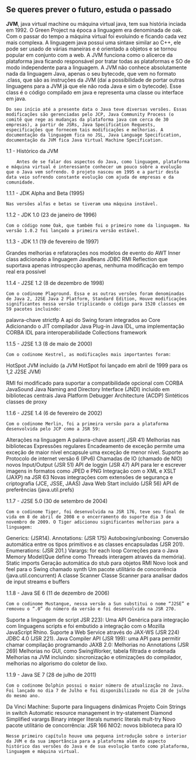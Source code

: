 ## Se queres prever o futuro, estuda o passado


**JVM**, java virtual machine ou máquina virtual java, tem sua história inciada em 1992. O Green Project na época a linguagem era denominada de oak. Com o passar do tempo a máquina virtual foi evoluindo e ficando cada vez mais complexa. A linguagem java possui uma sintaxe similar ao C++, ele pode ser usado de várias maneiras e é orientado a objetos e se tornou popular em conjunto com a web. A JVM funciona como o alicerce da plataforma java ficando responsável por tratar todas as plataformas e SO de modo independente para a linguagem. A JVM não conhece absolutamente nada da linguagem Java, apenas o seu bytecode, que vem no formato .class,  que são as instruções da JVM (daí a possibilidade de portar outras linguagens para a JVM já que ele não roda Java e sim o bytecode). Esse class é o código compilado em java e representa uma classe ou interface em java. 


	Do seu início até a presente data o Java teve diversas versões. Essas modificações são gerenciadas pelo JCP, Java Community Process (o comitê que rege as mudanças da plataforma java com cerca de 30 empresas), a partir de JSRs, Java Specification Requests, especificações que fornecem tais modificações e melhorias. A documentação da linguagem fica no JSL, Java Language Specification, documentação da JVM fica Java Virtual Machine Specification.


1.1 - Histórico da JVM

    	Antes de se falar dos aspectos do Java, como linguagem, plataforma e máquina virtual é interessante conhecer um pouco sobre a evolução que o Java vem sofrendo. O projeto nasceu em 1995 e a partir desta data veio sofrendo constante evolução com ajuda de empresas e da comunidade.

1.1.1 - JDK Alpha and Beta (1995) 

	Nas versões alfas e betas se tiveram uma máquina instável.
1.1.2 - JDK 1.0 (23 de janeiro de 1996) 

	Com o código nome Oak, que também foi o primeiro nome da linguagem. Na versão 1.0.2 foi lançado a primeira versão estável.

1.1.3 - JDK 1.1 (19 de fevereiro de 1997) 

Grandes melhorias e refatorações nos modelos de evento do AWT
Inner class adicionado a linguagem
JavaBeans 
JDBC 
RMI 
Reflection que suportava apenas introspecção apenas, nenhuma modificação em tempo real era possível

1.1.4 - J2SE 1.2 (8 de dezembro de 1998) 

	Com o codinome Plaground. Essa e as outras versões foram denominadas de Java 2, J2SE Java 2 Platform, Standard Edition, Houve modificações significantes nessa versão triplicando o código para 1520 classes em 59 pacotes incluindo:

palavra-chave strictfp 
A api do Swing foram integrados ao Core
Adicionando o JIT compilador
Java Plug-in
Java IDL, uma implementação CORBA IDL para interoperabilidade
Collections framework 

1.1.5 - J2SE 1.3 (8 de maio de 2000) 

	Com o codinome Kestrel, as modificações mais importantes foram:
HotSpot JVM incluído (a JVM HotSpot foi lançado em abril de 1999 para os 1,2 J2SE JVM)

RMI foi modificado para suportar a compatibilidade opcional com CORBA
JavaSound
Java Naming and Directory Interface (JNDI) incluído em bibliotecas centrais
Java Platform Debugger Architecture (ACDP)
Sintéticos classes de proxy

1.1.6 - J2SE 1.4 (6 de fevereiro de 2002)

	Com o codinome Merlin, foi a primeira versão para a plataforma desenvolvida pelo JCP como a JSR 59:

Alterações na linguagem
A palavra-chave assert( JSR 41)
Melhorias nas bibliotecas
Expressões regulares
Encadeamento de exceção permite uma exceção de maior nível encapsule uma exceção de menor nível.
Suporte ao Protocolo de internet versão 6 (IPv6)
Chamadas de IO (chamado de NIO) novos Input/Output (JSR 51)
API de loggin (JSR 47)
API para ler e escrever imagens in formatos como JPED e PNG
Integração com o XML e XSLT (JAXP) na JSR 63
Novas integrações com extensões de segurança e criptografia (JCE, JSSE, JAAS)
Java Web Start incluído (JSR 56)
API de preferências  (java.util.prefs) 

1.1.7 - J2SE 5.0 (30 de setembro de 2004) 


	Com o codinome Tiger, foi desenvolvida na JSR 176, teve seu final de vida em 8 de abril de 2008 e o encerramento do suporte dia 3 de novembro de 2009. O Tiger adicionou significantes melhorias para a linguagem:

Generics:  (JSR14).
Annotations: (JSR 175)
Autoboxing/unboxing: Conversão automática entre os tipos primitivos e as classes encapsuladas (JSR 201).
Enumerations: (JSR 201.) 
Varargs: 
for each loop
Correções para o Java Memory Model(Que define como Threads interagem através da memória).
Static imports 
Geração automática do stub para objetos RMI
Novo look and feel para o Swing chamado synth
Um pacote utilitário de concorrência (java.util.concurrent)
A classe Scanner 
Classe Scanner para analisar dados de input streams e buffers


1.1.8 - Java SE 6 (11 de dezembro de 2006) 

	Com o codinome Mustangue, nessa versão a Sun substitui o nome “J2SE” e removeu o “.0” do número da versão e foi desenvolvida na JSR 270.

Suporte a linguagem de script JSR 223): Uma API Genérica para integração com linguagens scripts e foi embutido a integração com o Mozilla JavaScript Rhino.
Suporte a Web Service através do JAX-WS (JSR 224) 
JDBC 4.0  (JSR 221). 
Java Compiler API (JSR 199): uma API para permitir chamar compilação programando
 JAXB  2.0: 
Melhorias no Annotations (JSR 269)
Melhorias no GUI, como SwingWorker, tabela filtrada e ordenada
Melhorias na JVM incluindo: sincronização e otimizações do compilador, melhorias no algorismo do coletor de lixo.


1.1.9 - Java SE 7 (28 de julho de 2011)

	Com o codinome Dolphin possui o maior número de atualização no Java. Foi lançado no dia 7 de Julho e foi disponibilizado no dia 28 de julho do mesmo ano.

Da Vinci Machine: Suporte para linguagens dinâmicas
Projeto Coin
Strings in switch
Automatic resource management in try-statement
Diamond
Simplified varargs 
Binary integer literals
 numeric literals
mult-try
Novo pacote utilitário de concorrência: JSR 166
NIO2: novos biblioteca para IO


	Nesse primeiro capítulo houve uma pequena introdução sobre o interior da JVM e da sua importância para a plataforma além do aspecto histórico das versões do Java e de sua evolução tanto como plataforma, linguagem e máquina virtual. 